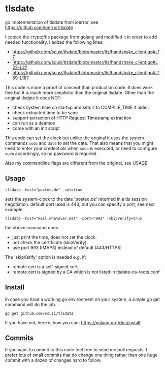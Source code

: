 # tlsdate
go implementation of tlsdate from ioerror, see https://github.com/ioerror/tlsdate

I copied the crypto/tls package from golang and modified it in order to add needed functionality.
I added the following lines:

* https://github.com/scusi/tlsdate/blob/master/tls/handshake_client.go#L17
* https://github.com/scusi/tlsdate/blob/master/tls/handshake_client.go#L22-L27
* https://github.com/scusi/tlsdate/blob/master/tls/handshake_client.go#L159-L187

This code is more a proof of concept than production code.
It does work fine but it is much more simplistic than the original tlsdate.
Other than the original tlsdate it does NOT:
- check system time on startup and sets it to COMPILE_TIME if older.
- check extracted time to be sane
- support extraction of HTTP Request Timestamp extraction
- can run as a deamon
- come with an init script

This code can set the clock but unlike the original it uses the system 
commands ```sudo``` and ```date``` to set the date. That also means that
you might need to enter your credentials when ```sudo``` is executed,
or need to configure ```sudo``` accordingly, so no password is required.

Also my commandline flags are different from the original, see USAGE.

## Usage

 ```tlsdate -host="posteo.de" -set=true```

sets the system-clock to the date 'posteo.de' returned in a tls session negotiation.
default port used is 443, but you can specify a port, see next example.

 ```tlsdate -host="mail.whatever.net" -port="993" -skipVerify=true```

the above command does
- just print the time, does not set the clock.
- not check the certificate (skipVerify).
- use port 993 (IMAPS) instead of default (443/HTTPS)

The 'skipVerify' option is needed e.g. if:
- remote cert is a self-signed cert.
- remote cert is signed by a CA which is not listed in tlsdate-ca-roots.conf

## Install

In case you have a working go environment on your system, 
a simple go get command will do the job.

 ```go get github.com/scusi/tlsdate```

If you have not, here is how you can: https://golang.org/doc/install.

## Commits

If you want to commit to this code feel free to send me pull requests.
I prefer lots of small commits that do change one thing rather than 
one huge commit with a dozen of changes hard to follow.
